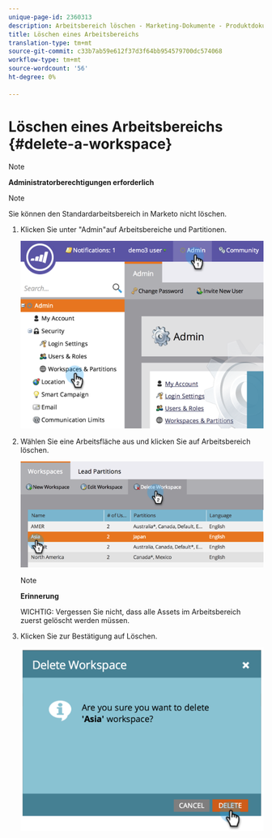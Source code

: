 ```yaml
---
unique-page-id: 2360313
description: Arbeitsbereich löschen - Marketing-Dokumente - Produktdokumentation
title: Löschen eines Arbeitsbereichs
translation-type: tm+mt
source-git-commit: c33b7ab59e612f37d3f64bb954579700dc574068
workflow-type: tm+mt
source-wordcount: '56'
ht-degree: 0%

---
```



# Löschen eines Arbeitsbereichs {#delete-a-workspace}

>[!NOTE]
>
>**Administratorberechtigungen erforderlich**

>[!NOTE]
>
>Sie können den Standardarbeitsbereich in Marketo nicht löschen.

1. Klicken Sie unter &quot;Admin&quot;auf Arbeitsbereiche und Partitionen.

   ![](assets/image2014-9-17-11-3a56-3a34.png)

1. Wählen Sie eine Arbeitsfläche aus und klicken Sie auf Arbeitsbereich löschen.

   ![](assets/image2014-9-17-11-3a56-3a50.png)

   >[!NOTE]
   >
   >**Erinnerung**
   >
   >WICHTIG: Vergessen Sie nicht, dass alle Assets im Arbeitsbereich zuerst gelöscht werden müssen.

1. Klicken Sie zur Bestätigung auf Löschen.

   ![](assets/image2014-9-17-11-3a57-3a1.png)


